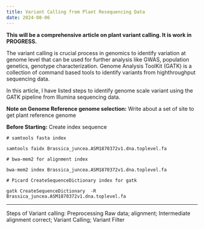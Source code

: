 ```yaml
---
title: Variant Calling from Plant Resequencing Data
date: 2024-08-06
---
```

 **This will be a comprehensive article on plant variant calling. It is work in PROGRESS.**

The variant calling is crucial process in genomics to identify variation at genome level that can be used for further analysis like GWAS, population genetics, genotype characterization. Genome Analysis ToolKit (GATK) is a collection of command based tools to identify variants from highthroughput sequencing data.

In this article, I have listed steps to identify genome scale variant using the GATK pipeline from Illumina sequencing data.

**Note on Genome Reference genome selection:** Write about a set of site to get plant
reference genome

**Before Starting:**  Create index sequence

    # samtools fasta index
    
    samtools faidx Brassica_juncea.ASM1870372v1.dna.toplevel.fa
    
    # bwa-mem2 for alignment index
    
    bwa-mem2 index Brassica_juncea.ASM1870372v1.dna.toplevel.fa
    
    # Picard CreateSequenceDictionary index for gatk
    
    gatk CreateSequenceDictionary  -R Brassica_juncea.ASM1870372v1.dna.toplevel.fa
    

***
Steps of Variant calling: Preprocessing Raw data; alignment; Intermediate alignment correct; Variant Calling; Variant Filter 


